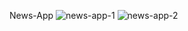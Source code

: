 News-App
![news-app-1](https://user-images.githubusercontent.com/90538362/147490630-5716feeb-9ad1-4809-8f9a-86722707186e.jpg=100x20)
![news-app-2](https://user-images.githubusercontent.com/90538362/147490642-fccbb925-0f5a-4db7-901f-52ba00eeb6f2.jpg=100x20)
